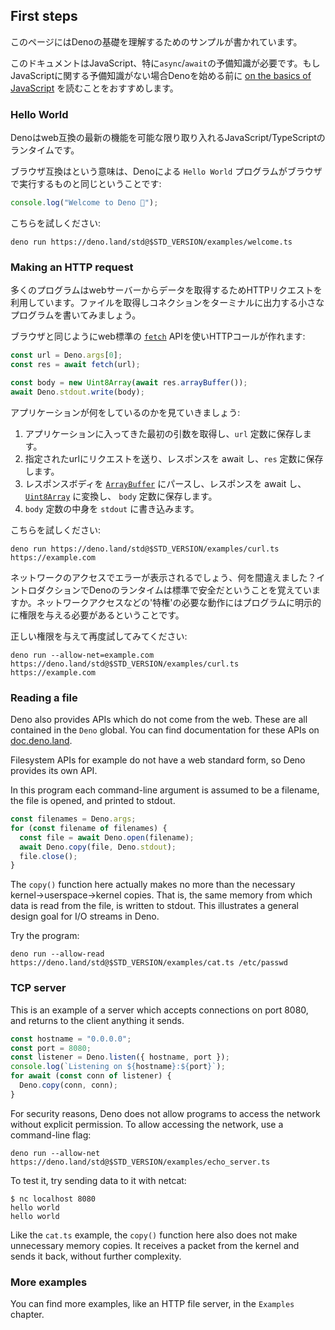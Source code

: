 ## First steps

<!-- This page contains some examples to teach you about the fundamentals of Deno. -->
このページにはDenoの基礎を理解するためのサンプルが書かれています。

<!--
This document assumes that you have some prior knowledge of JavaScript,
especially about `async`/`await`. If you have no prior knowledge of JavaScript,
you might want to follow a guide
[on the basics of JavaScript](https://developer.mozilla.org/en-US/docs/Learn/JavaScript)
before attempting to start with Deno.
-->
このドキュメントはJavaScript、特に`async`/`await`の予備知識が必要です。もしJavaScriptに関する予備知識がない場合Denoを始める前に [on the basics of JavaScript](https://developer.mozilla.org/en-US/docs/Learn/JavaScript) を読むことをおすすめします。

### Hello World

<!--
Deno is a runtime for JavaScript/TypeScript which tries to be web compatible and
use modern features wherever possible.
-->
Denoはweb互換の最新の機能を可能な限り取り入れるJavaScript/TypeScriptのランタイムです。

<!--
Browser compatibility means a `Hello World` program in Deno is the same as the
one you can run in the browser:
-->
ブラウザ互換はという意味は、Denoによる `Hello World` プログラムがブラウザで実行するものと同じということです:

```ts
console.log("Welcome to Deno 🦕");
```

<!-- Try the program: -->
こちらを試しください:

```shell
deno run https://deno.land/std@$STD_VERSION/examples/welcome.ts
```

### Making an HTTP request

<!--
Many programs use HTTP requests to fetch data from a webserver. Let's write a
small program that fetches a file and prints its contents out to the terminal.
-->
多くのプログラムはwebサーバーからデータを取得するためHTTPリクエストを利用しています。ファイルを取得しコネクションをターミナルに出力する小さなプログラムを書いてみましょう。

<!--
Just like in the browser you can use the web standard
[`fetch`](https://developer.mozilla.org/en-US/docs/Web/API/Fetch_API) API to
make HTTP calls:
-->
ブラウザと同じようにweb標準の [`fetch`](https://developer.mozilla.org/en-US/docs/Web/API/Fetch_API) APIを使いHTTPコールが作れます:

```ts
const url = Deno.args[0];
const res = await fetch(url);

const body = new Uint8Array(await res.arrayBuffer());
await Deno.stdout.write(body);
```

<!-- Let's walk through what this application does: -->
アプリケーションが何をしているのかを見ていきましょう:

<!--
1. We get the first argument passed to the application, and store it in the
   `url` constant.
2. We make a request to the url specified, await the response, and store it in
   the `res` constant.
3. We parse the response body as an
   [`ArrayBuffer`](https://developer.mozilla.org/en-US/docs/Web/JavaScript/Reference/Global_Objects/ArrayBuffer),
   await the response, and convert it into a
   [`Uint8Array`](https://developer.mozilla.org/en-US/docs/Web/JavaScript/Reference/Global_Objects/Uint8Array)
   to store in the `body` constant.
4. We write the contents of the `body` constant to `stdout`.
-->
1. アプリケーションに入ってきた最初の引数を取得し、`url` 定数に保存します。
2. 指定されたurlにリクエストを送り、レスポンスを await し、`res` 定数に保存します。
3. レスポンスボディを [`ArrayBuffer`](https://developer.mozilla.org/en-US/docs/Web/JavaScript/Reference/Global_Objects/ArrayBuffer) にパースし、レスポンスを await し、 [`Uint8Array`](https://developer.mozilla.org/en-US/docs/Web/JavaScript/Reference/Global_Objects/Uint8Array) に変換し、 `body` 定数に保存します。
4. `body` 定数の中身を `stdout` に書き込みます。

<!-- Try it out: -->
こちらを試しください:

```shell
deno run https://deno.land/std@$STD_VERSION/examples/curl.ts https://example.com
```

<!--
You will see this program returns an error regarding network access, so what did
we do wrong? You might remember from the introduction that Deno is a runtime
which is secure by default. This means you need to explicitly give programs the
permission to do certain 'privileged' actions, such as access the network.
-->
ネットワークのアクセスでエラーが表示されるでしょう、何を間違えました？イントロダクションでDenoのランタイムは標準で安全だということを覚えていますか。ネットワークアクセスなどの'特権'の必要な動作にはプログラムに明示的に権限を与える必要があるということです。

<!-- Try it out again with the correct permission flag: -->
正しい権限を与えて再度試してみてください:

```shell
deno run --allow-net=example.com https://deno.land/std@$STD_VERSION/examples/curl.ts https://example.com
```

### Reading a file

Deno also provides APIs which do not come from the web. These are all contained
in the `Deno` global. You can find documentation for these APIs on
[doc.deno.land](https://doc.deno.land/https/github.com/denoland/deno/releases/latest/download/lib.deno.d.ts).

Filesystem APIs for example do not have a web standard form, so Deno provides
its own API.

In this program each command-line argument is assumed to be a filename, the file
is opened, and printed to stdout.

```ts
const filenames = Deno.args;
for (const filename of filenames) {
  const file = await Deno.open(filename);
  await Deno.copy(file, Deno.stdout);
  file.close();
}
```

The `copy()` function here actually makes no more than the necessary
kernel→userspace→kernel copies. That is, the same memory from which data is read
from the file, is written to stdout. This illustrates a general design goal for
I/O streams in Deno.

Try the program:

```shell
deno run --allow-read https://deno.land/std@$STD_VERSION/examples/cat.ts /etc/passwd
```

### TCP server

This is an example of a server which accepts connections on port 8080, and
returns to the client anything it sends.

```ts
const hostname = "0.0.0.0";
const port = 8080;
const listener = Deno.listen({ hostname, port });
console.log(`Listening on ${hostname}:${port}`);
for await (const conn of listener) {
  Deno.copy(conn, conn);
}
```

For security reasons, Deno does not allow programs to access the network without
explicit permission. To allow accessing the network, use a command-line flag:

```shell
deno run --allow-net https://deno.land/std@$STD_VERSION/examples/echo_server.ts
```

To test it, try sending data to it with netcat:

```shell
$ nc localhost 8080
hello world
hello world
```

Like the `cat.ts` example, the `copy()` function here also does not make
unnecessary memory copies. It receives a packet from the kernel and sends it
back, without further complexity.

### More examples

You can find more examples, like an HTTP file server, in the `Examples` chapter.
